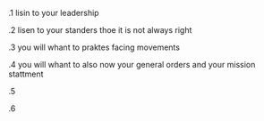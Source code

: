 .1 lisin to your leadership

.2 lisen to your standers thoe it is not always right 

.3 you will whant to praktes facing movements

.4 you will whant to also now your general orders and your mission stattment

.5   

.6 